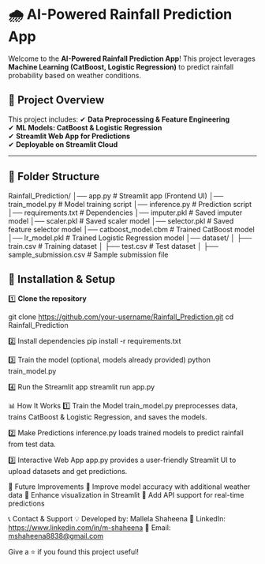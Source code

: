 # 🌧️ AI-Powered Rainfall Prediction App

Welcome to the **AI-Powered Rainfall Prediction App**! This project leverages **Machine Learning (CatBoost, Logistic Regression)** to predict rainfall probability based on weather conditions.

## 🚀 Project Overview

This project includes:
✔ **Data Preprocessing & Feature Engineering**  
✔ **ML Models: CatBoost & Logistic Regression**  
✔ **Streamlit Web App for Predictions**  
✔ **Deployable on Streamlit Cloud**  

---

## 📂 Folder Structure

Rainfall_Prediction/ │── app.py # Streamlit app (Frontend UI) │── train_model.py # Model training script │── inference.py # Prediction script │── requirements.txt # Dependencies │── imputer.pkl # Saved imputer model │── scaler.pkl # Saved scaler model │── selector.pkl # Saved feature selector model │── catboost_model.cbm # Trained CatBoost model │── lr_model.pkl # Trained Logistic Regression model │── dataset/ │ ├── train.csv # Training dataset │ ├── test.csv # Test dataset │ ├── sample_submission.csv # Sample submission file

## 🔧 Installation & Setup

1️⃣ **Clone the repository**  

git clone https://github.com/your-username/Rainfall_Prediction.git
cd Rainfall_Prediction

2️⃣ Install dependencies
pip install -r requirements.txt

3️⃣ Train the model (optional, models already provided)
python train_model.py

4️⃣ Run the Streamlit app
streamlit run app.py

📊 How It Works
1️⃣ Train the Model
train_model.py preprocesses data, trains CatBoost & Logistic Regression, and saves the models.

2️⃣ Make Predictions
inference.py loads trained models to predict rainfall from test data.

3️⃣ Interactive Web App
app.py provides a user-friendly Streamlit UI to upload datasets and get predictions.

🎯 Future Improvements
🔹 Improve model accuracy with additional weather data
🔹 Enhance visualization in Streamlit
🔹 Add API support for real-time predictions

📞 Contact & Support
💡 Developed by: Mallela Shaheena
🔗 LinkedIn: https://www.linkedin.com/in/m-shaheena
📧 Email: mshaheena8838@gmail.com

Give a ⭐ if you found this project useful!
